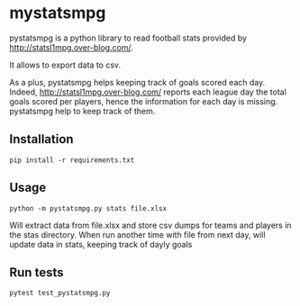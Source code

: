 # mystatsmpg
pystatsmpg is a python library to read football stats provided by http://statsl1mpg.over-blog.com/. 

It allows to export data to csv.

As a plus, pystatsmpg helps keeping track of goals scored each day. Indeed, http://statsl1mpg.over-blog.com/ reports each league day the total goals scored per players, hence the information for each day is missing. pystatsmpg help to keep track of them.


Installation
------------

    pip install -r requirements.txt

Usage
-----

    python -m pystatsmpg.py stats file.xlsx

Will extract data from file.xlsx and store csv dumps for teams and players in the stas directory. When run another time with file from next day, will update data in stats, keeping track of dayly goals

Run tests
---------

    pytest test_pystatsmpg.py

